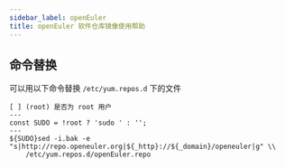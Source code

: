 ```yaml
---
sidebar_label: openEuler
title: openEuler 软件仓库镜像使用帮助
---
```

## 命令替换

可以用以下命令替换 `/etc/yum.repos.d` 下的文件

```shell varcode
[ ] (root) 是否为 root 用户
---
const SUDO = !root ? 'sudo ' : '';
---
${SUDO}sed -i.bak -e "s|http://repo.openeuler.org|${_http}://${_domain}/openeuler|g" \\
	/etc/yum.repos.d/openEuler.repo
```
